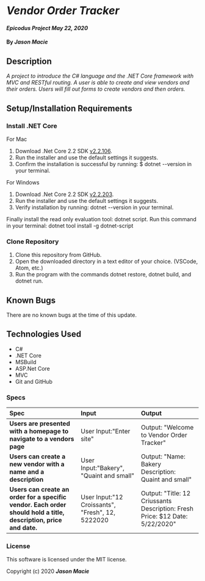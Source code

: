 # _Vendor Order Tracker_

#### _Epicodus Project May 22, 2020_

#### By _**Jason Macie**_

## Description

_A project to introduce the C# language and the .NET Core framework with MVC and RESTful routing. A user is able to create and view vendors and their orders. Users will fill out forms to create vendors and then orders._

## Setup/Installation Requirements

### Install .NET Core

For Mac

1. Download .Net Core 2.2 SDK [v2.2.106](https://dotnet.microsoft.com/download/dotnet-core/thank-you/sdk-2.2.106-macos-x64-installer).
2. Run the installer and use the default settings it suggests.
3. Confirm the installation is successful by running: $ dotnet --version in your terminal.

For Windows

1. Download .Net Core 2.2 SDK [v2.2.203](https://dotnet.microsoft.com/download/thank-you/dotnet-sdk-2.2.203-windows-x64-installer).
2. Run the installer and use the default settings it suggests.
3. Verify installation by running: dotnet --version in your terminal.

Finally install the read only evaluation tool: dotnet script.
Run this command in your terminal: dotnet tool install -g dotnet-script

### Clone Repository

1. Clone this repository from GitHub.
2. Open the downloaded directory in a text editor of your choice. (VSCode, Atom, etc.)
3. Run the program with the commands dotnet restore, dotnet build, and dotnet run.

## Known Bugs

There are no known bugs at the time of this update.
 
## Technologies Used

* C#
* .NET Core
* MSBuild
* ASP.Net Core
* MVC
* Git and GitHub

### Specs
| Spec | Input | Output |
| :------------- | :------------- | :------------- |
| **Users are presented with a homepage to navigate to a vendors page** | User Input:"Enter site" | Output: "Welcome to Vendor Order Tracker" |
| **Users can create a new vendor with a name and a description** | User Input:"Bakery", "Quaint and small" | Output: "Name: Bakery Description: Quaint and small" |
| **Users can create an order for a specific vendor. Each order should hold a title, description, price and date.** | User Input:"12 Croissants", "Fresh", 12, 5222020 | Output: "Title: 12 Criussants Description: Fresh Price: $12 Date: 5/22/2020" |


### License

This software is licensed under the MIT license.

Copyright (c) 2020 **_Jason Macie_**